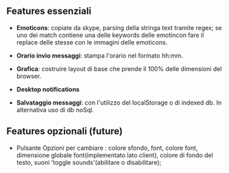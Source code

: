 ## Features essenziali

- **Emoticons**: copiate da skype, parsing della stringa text tramite regex; se uno dei match contiene una delle keywords delle emotincon fare il replace delle stesse con le immagini delle emoticons.

- **Orario invio messaggi**: stampa l'orario nel formato hh:mm.

- **Grafica**: costruire layout di base che prende il 100% delle dimensioni del browser.

- **Desktop notifications**

- **Salvataggio messaggi**: con l'utilizzo del localStorage o di indexed db. In alternativa uso di db noSql.

## Features opzionali (future)

- Pulsante Opzioni per cambiare : colore sfondo, font, colore font, dimensione globale font(implementato lato client), colore di fondo del testo, suoni 'toggle sounds'(abilitare o disabilitare);
